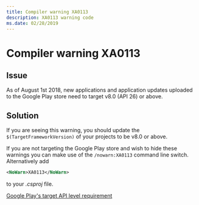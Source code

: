 ```yaml
---
title: Compiler warning XA0113
description: XA0113 warning code
ms.date: 02/28/2019
---
```

# Compiler warning XA0113

## Issue

As of August 1st 2018, new applications and application updates uploaded
to the Google Play store need to target v8.0 (API 26) or above.

## Solution

If you are
seeing this warning, you should update the `$(TargetFrameworkVersion)` of
your projects to be v8.0 or above.

If you are not targeting the Google Play store and wish to hide these
warnings you can make use of the `/nowarn:XA0113` command line switch. 
Alternatively add

```xml
<NoWarn>XA0113</NoWarn>
```

to your *.csproj* file.

[Google Play's target API level requirement](https://developer.android.com/distribute/best-practices/develop/target-sdk)
